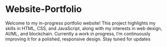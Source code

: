 # Website-Portfolio
Welcome to my in-progress portfolio website! This project highlights my skills in HTML, CSS, and JavaScript, along with my interests in web design, AI/ML, and blockchain. Currently a work in progress, I’m continuously improving it for a polished, responsive design. Stay tuned for updates
